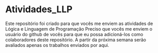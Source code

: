 # Atividades_LLP
Este repositório foi criado para que vocês me enviem as atividades de Lógica e Linguagem de Programação
Preciso que vocês me enviem o usuário do github de vocês para que eu possa adicioná-los como colaboradores deste repositório.
A partir da próxima semana serão avaliados apenas os trabalhos enviados por aqui.
